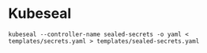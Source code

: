 # Kubeseal

```
kubeseal --controller-name sealed-secrets -o yaml < templates/secrets.yaml > templates/sealed-secrets.yaml
```
